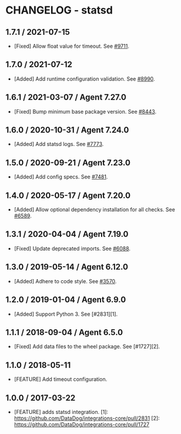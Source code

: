 # CHANGELOG - statsd

## 1.7.1 / 2021-07-15

* [Fixed] Allow float value for timeout. See [#9711](https://github.com/DataDog/integrations-core/pull/9711).

## 1.7.0 / 2021-07-12

* [Added] Add runtime configuration validation. See [#8990](https://github.com/DataDog/integrations-core/pull/8990).

## 1.6.1 / 2021-03-07 / Agent 7.27.0

* [Fixed] Bump minimum base package version. See [#8443](https://github.com/DataDog/integrations-core/pull/8443).

## 1.6.0 / 2020-10-31 / Agent 7.24.0

* [Added] Add statsd logs. See [#7773](https://github.com/DataDog/integrations-core/pull/7773).

## 1.5.0 / 2020-09-21 / Agent 7.23.0

* [Added] Add config specs. See [#7481](https://github.com/DataDog/integrations-core/pull/7481).

## 1.4.0 / 2020-05-17 / Agent 7.20.0

* [Added] Allow optional dependency installation for all checks. See [#6589](https://github.com/DataDog/integrations-core/pull/6589).

## 1.3.1 / 2020-04-04 / Agent 7.19.0

* [Fixed] Update deprecated imports. See [#6088](https://github.com/DataDog/integrations-core/pull/6088).

## 1.3.0 / 2019-05-14 / Agent 6.12.0

* [Added] Adhere to code style. See [#3570](https://github.com/DataDog/integrations-core/pull/3570).

## 1.2.0 / 2019-01-04 / Agent 6.9.0

* [Added] Support Python 3. See [#2831][1].

## 1.1.1 / 2018-09-04 / Agent 6.5.0

* [Fixed] Add data files to the wheel package. See [#1727][2].

## 1.1.0 / 2018-05-11

* [FEATURE] Add timeout configuration.

## 1.0.0 / 2017-03-22

* [FEATURE] adds statsd integration.
[1]: https://github.com/DataDog/integrations-core/pull/2831
[2]: https://github.com/DataDog/integrations-core/pull/1727
